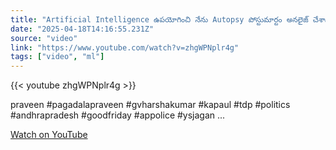 ```yaml
---
title: "Artificial Intelligence ఉపయోగించి నేను Autopsy పోస్టుమార్టం అనలైజ్ చేశాను  Pressmeet 18/04/2025"
date: "2025-04-18T14:16:55.231Z"
source: "video"
link: "https://www.youtube.com/watch?v=zhgWPNplr4g"
tags: ["video", "ml"]
---
```


{{< youtube zhgWPNplr4g >}}

praveen #pagadalapraveen #gvharshakumar #kapaul #tdp #politics #andhrapradesh #goodfriday #appolice #ysjagan ...

[Watch on YouTube](https://www.youtube.com/watch?v=zhgWPNplr4g)
